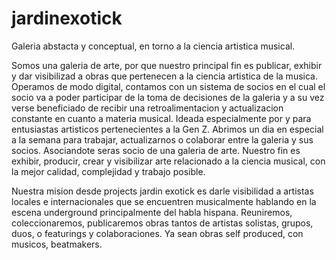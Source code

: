 # jardinexotick
Galeria abstacta y conceptual, en torno a la ciencia artistica musical.

Somos una galeria de arte, por que nuestro principal fin es publicar, exhibir y dar visibilizad a obras que pertenecen a la ciencia artistica de la musica.
Operamos de modo digital, contamos con un sistema de socios en el cual el socio va a poder participar de la toma de decisiones de la galeria y a su vez verse beneficiado de recibir una retroalimentacion y actualizacion constante en cuanto a materia musical. 
Ideada especialmente por y para entusiastas artisticos pertenecientes a la Gen Z. 
Abrimos un dia en especial a la semana para trabajar, actualizarnos o colaborar entre la galeria y sus socios. 
Asociandote seras socio de una galeria de arte.
Nuestro fin es exhibir, producir, crear y visibilizar arte relacionado a la ciencia musical, con la mejor calidad, complejidad y trabajo posible. 


Nuestra mision desde projects jardin exotick es darle visibilidad a artistas locales e internacionales que se encuentren musicalmente hablando en la escena underground principalmente del habla hispana.
Reuniremos, coleccionaremos, publicaremos obras tantos de artistas solistas, grupos, duos, o featurings y colaboraciones. Ya sean obras self produced, con musicos, beatmakers. 
